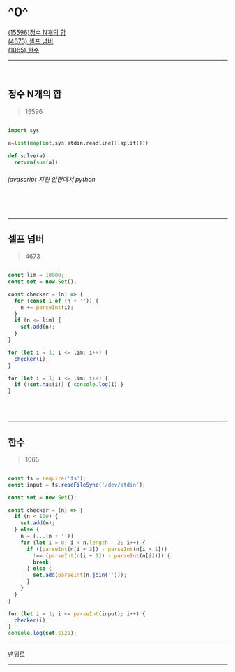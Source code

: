 # ^0^
[(15596)정수 N개의 합](#정수-N개의-합)   
[(4673) 셀프 넘버](#셀프-넘버)   
[(1065) 한수](#한수)   

----------

<br>

## 정수 N개의 합
> 15596

  ```python

  import sys

  a=list(map(int,sys.stdin.readline().split()))
      
  def solve(a):
    return(sum(a))

  ```
  ###### *javascript 지원 안한대서 python*

<br><br>

----------

## 셀프 넘버
> 4673

  ```javaScript

  const lim = 10000;
  const set = new Set();

  const checker = (n) => {
    for (const i of (n + '')) {
      n += parseInt(i);
    }
    if (n <= lim) {
      set.add(n);
    }
  }

  for (let i = 1; i <= lim; i++) {
    checker(i);
  }

  for (let i = 1; i <= lim; i++) {
    if (!set.has(i)) { console.log(i) }
  }

  ```

<br><br>

----------

## 한수
> 1065

  ```javaScript

  const fs = require('fs');
  const input = fs.readFileSync('/dev/stdin');

  const set = new Set();

  const checker = (n) => {
    if (n < 100) {
      set.add(n);
    } else {
      n = [...(n + '')]
      for (let i = 0; i < n.length - 2; i++) {
        if ((parseInt(n[i + 2]) - parseInt(n[i + 1]))
          !== (parseInt(n[i + 1]) - parseInt(n[i]))) {
          break;
        } else {
          set.add(parseInt(n.join('')));
        }
      }
    }
  }

  for (let i = 1; i <= parseInt(input); i++) {
    checker(i);
  }
  console.log(set.size);

  ```

- - -

<a href='#0'>맨위로</a>

- - -


